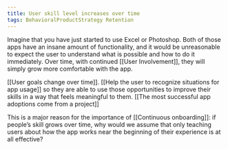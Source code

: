 ```yaml
---
title: User skill level increases over time
tags: BehavioralProductStrategy Retention
---
```

Imagine that you have just started to use Excel or Photoshop. Both of those apps have an insane amount of functionality, and it would be unreasonable to expect the user to understand what is possible and how to do it immediately. Over time, with continued [[User Involvement]], they will simply grow more comfortable with the app.

[[User goals change over time]]. [[Help the user to recognize situations for app usage]] so they are able to use those opportunities to improve their skills in a way that feels meaningful to them. [[The most successful app adoptions come from a project]]

This is a major reason for the importance of [[Continuous onboarding]]: if people’s skill grows over time, why would we assume that only teaching users about how the app works near the beginning of their experience is at all effective?
